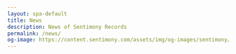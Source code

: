 ```yaml
---
layout: spa-default
title: News
description: News of Sentimony Records
permalink: /news/
og-image: https://content.sentimony.com/assets/img/og-images/sentimony/home.jpg
---
```

